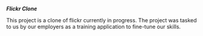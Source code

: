 ***Flickr Clone***

This project is a clone of flickr currently in progress. The project was tasked to us by our employers as a training application to fine-tune our skills.



